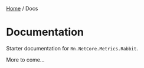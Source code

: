 [Home](/README.md) / Docs

# Documentation
Starter documentation for `Rn.NetCore.Metrics.Rabbit`.

More to come...

<!--(Rn.BuildScriptHelper){
	"version": "1.0.107",
	"replace": false
}(END)-->